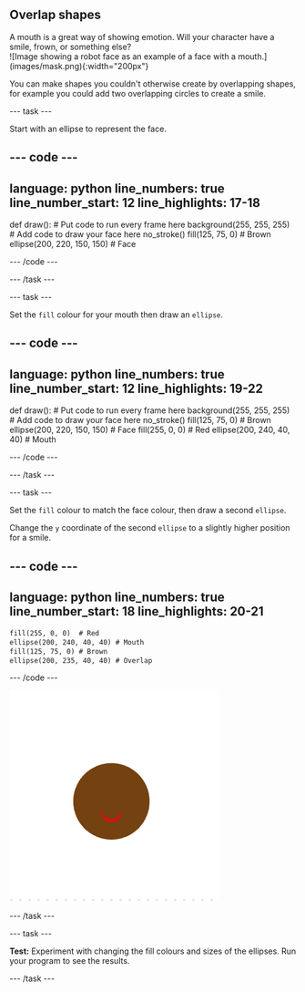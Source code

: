 ## Overlap shapes

<div style="display: flex; flex-wrap: wrap">
<div style="flex-basis: 200px; flex-grow: 1; margin-right: 15px;">
A mouth is a great way of showing emotion. Will your character have a smile, frown, or something else? 
</div>
<div>
![Image showing a robot face as an example of a face with a mouth.](images/mask.png){:width="200px"}
</div>
</div>

You can make shapes you couldn't otherwise create by overlapping shapes, for example you could add two overlapping circles to create a smile. 

--- task ---

Start with an ellipse to represent the face. 


--- code ---
---
language: python
line_numbers: true
line_number_start: 12
line_highlights: 17-18
---
def draw():
    # Put code to run every frame here
    background(255, 255, 255)
    # Add code to draw your face here
    no_stroke()
    fill(125, 75, 0) # Brown
    ellipse(200, 220, 150, 150) # Face

--- /code ---

--- /task ---

--- task ---

Set the `fill` colour for your mouth then draw an `ellipse`.

--- code ---
---
language: python
line_numbers: true
line_number_start: 12
line_highlights: 19-22
---
def draw():
    # Put code to run every frame here
    background(255, 255, 255)
    # Add code to draw your face here
    no_stroke()
    fill(125, 75, 0) # Brown
    ellipse(200, 220, 150, 150) # Face
    fill(255, 0, 0)  # Red
    ellipse(200, 240, 40, 40) # Mouth

--- /code ---

--- /task ---

--- task ---

Set the `fill` colour to match the face colour, then draw a second `ellipse`.

Change the `y` coordinate of the second `ellipse` to a slightly higher position for a smile.


--- code ---
---
language: python
line_numbers: true
line_number_start: 18
line_highlights: 20-21
---
    fill(255, 0, 0)  # Red
    ellipse(200, 240, 40, 40) # Mouth
    fill(125, 75, 0) # Brown
    ellipse(200, 235, 40, 40) # Overlap   

--- /code ---

![A brown circle with a red crescent positioned near the bottom like a smile](images/brown-circle-smile.png)

--- /task ---

--- task ---

**Test:** Experiment with changing the fill colours and sizes of the ellipses. Run your program to see the results.

--- /task ---